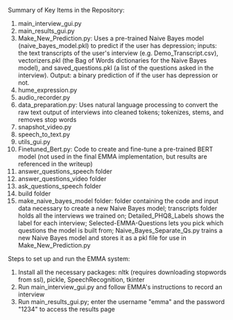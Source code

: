 Summary of Key Items in the Repository:
1. main_interview_gui.py
1. main_results_gui.py
1. Make_New_Prediction.py: Uses a pre-trained Naive Bayes model (naive_bayes_model.pkl) to predict if the user has depression; inputs: the text transcripts of the user's interview (e.g. Demo_Transcript.csv), vectorizers.pkl (the Bag of Words dictionaries for the Naive Bayes model), and saved_questions.pkl (a list of the questions asked in the interview). Output: a binary prediction of if the user has depression or not.
1. hume_expression.py
1. audio_recorder.py
1. data_preparation.py: Uses natural language processing to convert the raw text output of interviews into cleaned tokens; tokenizes, stems, and removes stop words
1. snapshot_video.py
1. speech_to_text.py
1. utils_gui.py
1. Finetuned_Bert.py: Code to create and fine-tune a pre-trained BERT model (not used in the final EMMA implementation, but results are referenced in the writeup)
1. answer_questions_speech folder
1. answer_questions_video folder
1. ask_questions_speech folder
1. build folder
1. make_naive_bayes_model folder: folder containing the code and input data necessary to create a new Naive Bayes model; transcripts folder holds all the interviews we trained on; Detailed_PHQ8_Labels shows the label for each interview; Selected-EMMA-Questions lets you pick which questions the model is built from; Naive_Bayes_Separate_Qs.py trains a new Naive Bayes model and stores it as a pkl file for use in Make_New_Prediction.py

Steps to set up and run the EMMA system:
1. Install all the necessary packages: nltk (requires downloading stopwords from ssl), pickle, SpeechRecognition, tkinter
1. Run main_interview_gui.py and follow EMMA's instructions to record an interview
1. Run main_results_gui.py; enter the username "emma" and the password "1234" to access the results page
